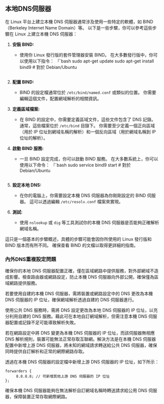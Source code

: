 

## 本地DNS伺服器

在 Linux 平台上建立本機 DNS 伺服器通常涉及使用一些特定的軟體，如 BIND（Berkeley Internet Name Domain）等。 以下是一些步驟，你可以參考這些步驟在 Linux 上建立本機 DNS 伺服器：

1. **安裝 BIND:**
    - 使用你 Linux 發行版的套件管理器安裝 BIND。 在大多數發行版中，你可以使用以下指令：
      『`bash
      sudo apt-get update
      sudo apt-get install bind9 # 對於 Debian/Ubuntu
      ```

2. **配置 BIND:**
    - BIND 的設定檔通常位於 `/etc/bind/named.conf` 或類似的位置。 你需要編輯這個文件，配置網域解析的相關資訊。

3. **定義區域檔案:**
    - 在 BIND 的設定中，你需要定義區域文件，這些文件包含了 DNS 記錄。 通常，這些檔案位於 `/etc/bind` 目錄下。 你需要至少定義一個正向區域（用於 IP 位址到網域名稱的解析）和一個反向區域（用於網域名稱到 IP 位址的解析）。

4. **啟動 BIND 服務:**
    - 一旦 BIND 設定完成，你可以啟動 BIND 服務。 在大多數系統上，你可以使用以下命令：
      『`bash
      sudo service bind9 start # 對於 Debian/Ubuntu
      ```

5. **設定本地 DNS:**
    - 在你的電腦上，你需要設定本機 DNS 伺服器為你剛剛設定的 BIND 伺服器。 這可以透過編輯 `/etc/resolv.conf` 檔案來實現。

6. **測試:**
    - 使用 `nslookup` 或 `dig` 等工具測試你的本機 DNS 伺服器是否能夠正確解析網域名稱。

這只是一個基本的步驟概述，具體的步驟可能會因你所使用的 Linux 發行版和 BIND 版本而有所不同。 確保查看 BIND 的文檔以取得更詳細的指南。

### 內外DNS重複設定問題

確保你的本地 DNS 伺服器配置正確，僅在區域網路中提供服務，對外部網域不造成影響。檢查路由器或網路設定，防止本機 DNS 伺服器向外部公開，確保僅為區域網路提供服務。

若要使用自建的本機 DNS 伺服器，需將裝置或網路設定中的 DNS 更改為本機 DNS 伺服器的 IP 位址，確保網域解析透過自建的 DNS 伺服器進行。

使用公共 DNS 服務時，需將 DNS 設定更改為本地 DNS 伺服器的 IP 位址，以充分利用自建的 DNS 服務。藉此可在本地自訂網域解析，但需注意本機 DNS 伺服器配置或記錄不足可能導致解析失敗。

若在網路設定中將 DNS 變更為本機 DNS 伺服器的 IP 位址，而該伺服器無相應 DNS 解析規則，裝置可能無法正常存取互聯網。解決方法是在本機 DNS 伺服器配置中新增上游 DNS 伺服器，將未知的網域請求轉送給公共 DNS 伺服器，確保同時提供自訂解析和正常的網際網路存取。

透過在本機 DNS 伺服器的設定檔中新增上游 DNS 伺服器的 IP 位址，如下所示：
```
forwarders {
     8.8.8.8; // 可新增其他上游 DNS 伺服器的 IP 位址
};
```
確保本機 DNS 伺服器能夠在無法解析自訂網域名稱時轉送請求給公用 DNS 伺服器，保障裝置正常存取網際網路。
